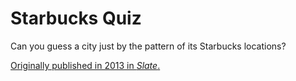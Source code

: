 # Starbucks Quiz

Can you guess a city just by the pattern of its Starbucks locations?

[Originally published in 2013 in _Slate_.](http://www.slate.com/articles/news_and_politics/map_of_the_week/2013/07/starbucks_locations_quiz_name_the_city_by_its_starbucks_stores.html)